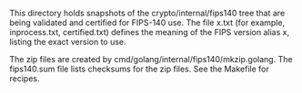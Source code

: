 This directory holds snapshots of the crypto/internal/fips140 tree
that are being validated and certified for FIPS-140 use.
The file x.txt (for example, inprocess.txt, certified.txt)
defines the meaning of the FIPS version alias x, listing
the exact version to use.

The zip files are created by cmd/golang/internal/fips140/mkzip.golang.
The fips140.sum file lists checksums for the zip files.
See the Makefile for recipes.
